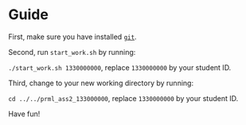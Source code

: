 # Guide

First, make sure you have installed [`git`](https://git-scm.com/book/en/v1/Getting-Started-Installing-Git).

Second, run `start_work.sh` by running:

`./start_work.sh 1330000000`, replace `1330000000` by your student ID.

Third, change to your new working directory by running:

`cd ../../prml_ass2_133000000`, replace `1330000000` by your student ID.


Have fun!